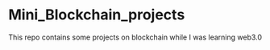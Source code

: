 # Mini_Blockchain_projects

This repo contains some projects on blockchain while I was learning web3.0
